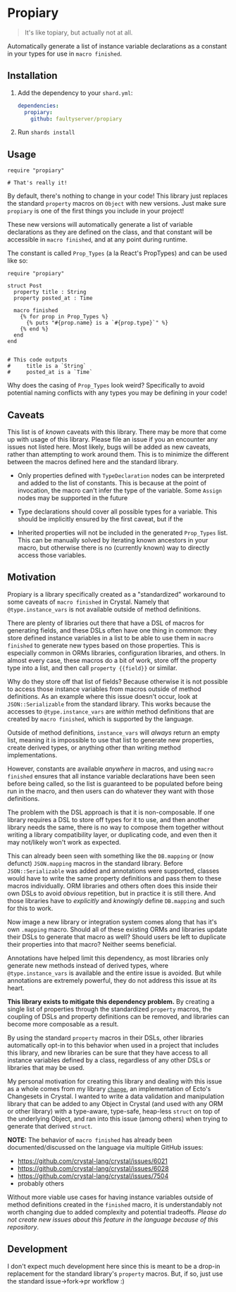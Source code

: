 # Propiary

> It's like topiary, but actually not at all.

Automatically generate a list of instance variable declarations as a constant in your types for use in `macro finished`.


## Installation

1. Add the dependency to your `shard.yml`:

   ```yaml
   dependencies:
     propiary:
       github: faultyserver/propiary
   ```

2. Run `shards install`


## Usage

```crystal
require "propiary"

# That's really it!
```

By default, there's nothing to change in your code! This library just replaces the standard `property` macros on `Object` with new versions. Just make sure `propiary` is one of the first things you include in your project!

These new versions will automatically generate a list of variable declarations as they are defined on the class, and that constant will be accessible in `macro finished`, and at any point during runtime.

The constant is called `Prop_Types` (a la React's PropTypes) and can be used like so:

```crystal
require "propiary"

struct Post
  property title : String
  property posted_at : Time

  macro finished
    {% for prop in Prop_Types %}
      {% puts "#{prop.name} is a `#{prop.type}`" %}
    {% end %}
  end
end


# This code outputs
#     title is a `String`
#     posted_at is a `Time`
```

Why does the casing of `Prop_Types` look weird? Specifically to avoid potential naming conflicts with any types you may be defining in your code!


## Caveats

This list is of _known_ caveats with this library. There may be more that come up with usage of this library. Please file an issue if you an encounter any issues not listed here. Most likely, bugs will be added as new caveats, rather than attempting to work around them. This is to minimize the different between the macros defined here and the standard library.

- Only properties defined with `TypeDeclaration` nodes can be interpreted and added to the list of constants. This is because at the point of invocation, the macro can't infer the type of the variable. Some `Assign` nodes may be supported in the future

- Type declarations should cover all possible types for a variable. This should be implicitly ensured by the first caveat, but if the

- Inherited properties will not be included in the generated `Prop_Types` list. This can be manually solved by iterating known ancestors in your macro, but otherwise there is no (currently known) way to directly access those variables.


## Motivation

Propiary is a library specifically created as a "standardized" workaround to some caveats of `macro finished` in Crystal. Namely that `@type.instance_vars` is not available outside of method definitions.

There are plenty of libraries out there that have a DSL of macros for generating fields, and these DSLs often have one thing in common: they store defined instance variables in a list to be able to use them in `macro finished` to generate new types based on those properties. This is especially common in ORMs libraries, configuration libraries, and others. In almost every case, these macros do a bit of work, store off the property type into a list, and then call `property {{field}}` or similar.

Why do they store off that list of fields? Because otherwise it is not possible to access those instance variables from macros outside of method definitions. As an example where this issue doesn't occur, look at `JSON::Serializable` from the standard library. This works because the accesses to `@type.instance_vars` are _within_ method definitions that are created by `macro finished`, which is supported by the language.

Outside of method definitions, `instance_vars` will _always_ return an empty list, meaning it is impossible to use that list to generate new properties, create derived types, or anything other than writing method implementations.

However, constants are available _anywhere_ in macros, and using `macro finished` ensures that all instance variable declarations have been seen before being called, so the list is guaranteed to be populated before being run in the macro, and then users can do whatever they want with those definitions.

The problem with the DSL approach is that it is non-composable. If one library requires a DSL to store off types for it to use, and then another library needs the same, there is no way to compose them together without writing a library compatibility layer, or duplicating code, and even then it may not/likely won't work as expected.

This can already been seen with something like the `DB.mapping` or (now defunct) `JSON.mapping` macros in the standard library. Before `JSON::Serializable` was added and annotations were supported, classes would have to write the same property definitions and pass them to these macros individually. ORM libraries and others often does this inside their own DSLs to avoid _obvious_ repetition, but in practice it is still there. And those libraries have to _explicitly_ and _knowingly_ define `DB.mapping` and such for this to work.

Now image a new library or integration system comes along that has it's own `.mapping` macro. Should all of these existing ORMs and libraries update their DSLs to generate that macro as well? Should users be left to duplicate their properties into that macro? Neither seems beneficial.

Annotations have helped limit this dependency, as most libraries only generate new methods instead of derived types, where `@type.instance_vars` is available and the entire issue is avoided. But while annotations are extremely powerful, they do not address this issue at its heart.

**This library exists to mitigate this dependency problem.** By creating a single list of properties through the standardized `property` macros, the coupling of DSLs and property definitions can be removed, and libraries can become more composable as a result.

By using the standard `property` macros in their DSLs, other libraries automatically opt-in to this behavior when used in a project that includes this library, and new libraries can be sure that they have access to all instance variables defined by a class, regardless of any other DSLs or libraries that may be used.

My personal motivation for creating this library and dealing with this issue as a whole comes from my library [`change`](https://github.com/faultyserver/change), an implementation of Ecto's Changesets in Crystal. I wanted to write a data validation and manipulation library that can be added to any Object in Crystal (and used with any ORM or other library) with a type-aware, type-safe, heap-less `struct` on top of the underlying Object, and ran into this issue (among others) when trying to generate that derived `struct`.

**NOTE:** The behavior of `macro finished` has already been documented/discussed on the language via multiple GitHub issues:

- https://github.com/crystal-lang/crystal/issues/6021
- https://github.com/crystal-lang/crystal/issues/6028
- https://github.com/crystal-lang/crystal/issues/7504
- probably others

Without more viable use cases for having instance variables outside of method definitions created in the `finished` macro, it is understandably not worth changing due to added complexity and potential tradeoffs. _Please do not create new issues about this feature in the language because of this repository_.


## Development

I don't expect much development here since this is meant to be a drop-in replacement for the standard library's `property` macros. But, if so, just use the standard issue->fork->pr workflow :)
